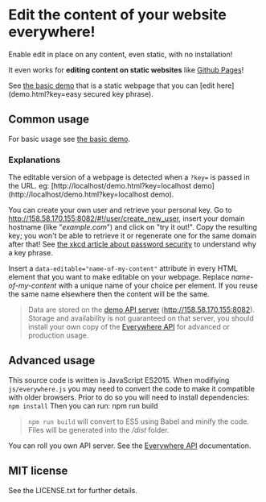 # Edit the content of your website everywhere!

Enable edit in place on any content, even static, with no installation!

It even works for **editing content on static websites** like
[Github Pages](https://pages.github.com/)!

See [the basic demo](demo.html) that is a static webpage that you can
[edit here](demo.html?key=easy secured key phrase).


## Common usage

For basic usage see [the basic demo](demo.html).

### Explanations

The editable version of a webpage is detected when a `?key=` is passed in
the URL. eg: [http://localhost/demo.html?key=localhost demo](http://localhost/demo.html?key=localhost demo).

You can create your own user and retrieve your personal key.
Go to http://158.58.170.155:8082/#!/user/create_new_user, insert your domain hostname (like "_example.com_") and click on "try it out!".
Copy the resulting key; you won't be able to retrieve it or regenerate one for the same domain after that!
See [the xkcd article about password security](https://xkcd.com/936/)
to understand why a key phrase.

Insert a `data-editable="name-of-my-content"` attribute in every HTML
element that you want to make editable on your webpage.
Replace _name-of-my-content_ with a unique name of your choice per element. If you reuse the same name elsewhere then the content will
be the same.

> Data are stored on the [demo API server](http://158.58.170.155:8082) (http://158.58.170.155:8082).
Storage and availability is not guaranteed on that server, you should
install your own copy of the [Everywhere API](https://github.com/vinyll/everywhere-api)
for advanced or production usage.


## Advanced usage

This source code is written is JavaScript ES2015.
When modifiying `js/everywhere.js` you may need to convert the code to
make it compatible with older browsers.
Prior to do so you will need to install dependencies: `npm install`
Then you can run: npm run build

> `npm run build` will convert to ES5 using Babel and minify the code.
> Files will be generated into the _/dist_ folder.


You can roll you own API server. See the [Everywhere API](https://github.com/vinyll/everywhere-api) documentation.


## MIT license

See the LICENSE.txt for further details.
